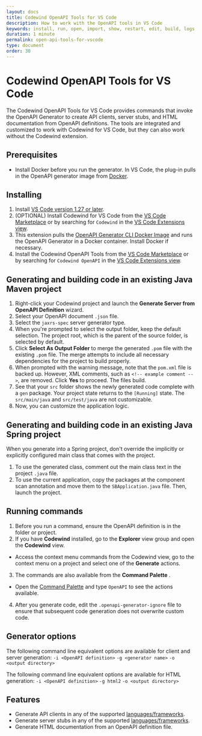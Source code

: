 ```yaml
---
layout: docs
title: Codewind OpenAPI Tools for VS Code
description: How to work with the OpenAPI tools in VS Code
keywords: install, run, open, import, show, restart, edit, build, logs, tools, eclipse, Codewind OpenAPI tools for VS Code
duration: 1 minute
permalink: open-api-tools-for-vscode
type: document
order: 30
---
```


# Codewind OpenAPI Tools for VS Code

The Codewind OpenAPI Tools for VS Code provides commands that invoke the OpenAPI Generator to create API clients, server stubs, and HTML documentation from OpenAPI definitions. The tools are integrated and customized to work with Codewind for VS Code, but they can also work without the Codewind extension.

## Prerequisites
- Install Docker before you run the generator. In VS Code, the plug-in pulls in the OpenAPI generator image from [Docker](https://github.com/OpenAPITools/openapi-generator#16---docker).

## Installing
1. Install [VS Code version 1.27 or later](https://code.visualstudio.com/download).
2. (OPTIONAL) Install Codewind for VS Code from the [VS Code Marketplace](https://marketplace.visualstudio.com/items?itemName=IBM.codewind) or by searching for `Codewind` in the [VS Code Extensions view](https://code.visualstudio.com/docs/editor/extension-gallery#_browse-for-extensions).
3. This extension pulls the [OpenAPI Generator CLI Docker Image](https://github.com/OpenAPITools/openapi-generator#16---docker) and runs the OpenAPI Generator in a Docker container. Install Docker if necessary.
4. Install the Codewind OpenAPI Tools from the [VS Code Marketplace](https://marketplace.visualstudio.com/items?itemName=IBM.codewind-openapi-tools) or by searching for `Codewind OpenAPI` in the [VS Code Extensions view](https://code.visualstudio.com/docs/editor/extension-gallery#_browse-for-extensions).

## Generating and building code in an existing Java Maven project
1. Right-click your Codewind project and launch the **Generate Server from OpenAPI Definition** wizard.
2. Select your OpenAPI document `.json` file.
3. Select the `jaxrs-spec` server generator type.
4. When you're prompted to select the output folder, keep the default selection. The project root, which is the parent of the source folder, is selected by default.
5. Click **Select As Output Folder** to merge the generated `.pom` file with the existing `.pom` file. The merge attempts to include all necessary dependencies for the project to build properly.
6. When prompted with the warning message, note that the `pom.xml` file is backed up. However, XML comments, such as `<!-- example comment -->`, are removed. Click **Yes** to proceed. The files build.
7. See that your `src` folder shows the newly generated code complete with a `gen` package. Your project state returns to the `[Running]` state. The `src/main/java` and `src/test/java` are not customizable.
8. Now, you can customize the application logic.

## Generating and building code in an existing Java Spring project
When you generate into a Spring project, don't override the implicitly or explicitly configured main class that comes with the project.
1. To use the generated class, comment out the main class text in the project `.java` file.
2. To use the current application, copy the packages at the component scan annotation and move them to the `SBApplication.java` file. Then, launch the project.

## Running commands
1. Before you run a command, ensure the OpenAPI definition is in the folder or project.
2. If you have **Codewind** installed, go to the **Explorer** view group and open the **Codewind** view.
  - Access the context menu commands from the Codewind view, go to the context menu on a project and select one of the **Generate** actions.
3. The commands are also available from the **Command Palette** .
  - Open the [Command Palette](https://code.visualstudio.com/docs/getstarted/userinterface#_command-palette) and type `OpenAPI` to see the actions available.
4. After you generate code, edit the `.openapi-generator-ignore` file to ensure that subsequent code generation does not overwrite custom code.

## Generator options
The following command line equivalent options are available for client and server generation:
`-i <OpenAPI definition>`
`-g <generator name>`
`-o <output directory>`

The following command line equivalent options are available for HTML generation:
`-i <OpenAPI definition>`
`-g html2`
`-o <output directory>`

## Features
- Generate API clients in any of the supported [languages/frameworks](https://github.com/OpenAPITools/openapi-generator#overview).
- Generate server stubs in any of the supported [languages/frameworks](https://github.com/OpenAPITools/openapi-generator#overview).
- Generate HTML documentation from an OpenAPI definition file.